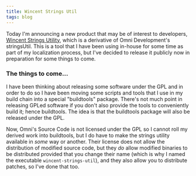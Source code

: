 ```yaml
---
title: Wincent Strings Util
tags: blog
---
```


Today I'm announcing a new product that may be of interest to developers, [Wincent Strings Utility](http://wincent.com/a/products/wincent-strings-util/), which is a derivative of Omni Development's stringsUtil. This is a tool that I have been using in-house for some time as part of my localization process, but I've decided to release it publicly now in preparation for some things to come.

### The things to come...

I have been thinking about releasing some software under the GPL and in order to do so I have been moving some scripts and tools that I use in my build chain into a special "buildtools" package. There's not much point in releasing GPLed software if you don't also provide the tools to conveniently build it; hence buildtools. The idea is that the buildtools package will also be released under the GPL.

Now, Omni's Source Code is not licensed under the GPL so I cannot roll my derived work into buildtools, but I do have to make the strings utility available in _some_ way or another. Their license does not allow the distribution of modified source code, but they _do_ allow modified binaries to be distributed provided that you change their name (which is why I named the executable `wincent-strings-util`), and they also allow you to distribute patches, so I've done that too.

